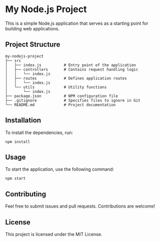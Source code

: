 # My Node.js Project

This is a simple Node.js application that serves as a starting point for building web applications. 

## Project Structure

```
my-nodejs-project
├── src
│   ├── index.js          # Entry point of the application
│   ├── controllers       # Contains request handling logic
│   │   └── index.js
│   ├── routes            # Defines application routes
│   │   └── index.js
│   └── utils             # Utility functions
│       └── index.js
├── package.json          # NPM configuration file
├── .gitignore            # Specifies files to ignore in Git
└── README.md             # Project documentation
```

## Installation

To install the dependencies, run:

```
npm install
```

## Usage

To start the application, use the following command:

```
npm start
```

## Contributing

Feel free to submit issues and pull requests. Contributions are welcome!

## License

This project is licensed under the MIT License.